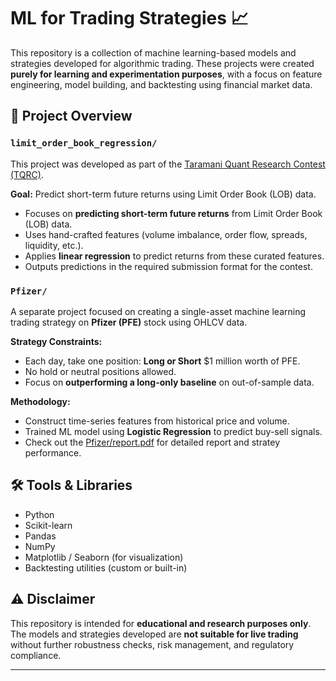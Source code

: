 # ML for Trading Strategies 📈

This repository is a collection of machine learning-based models and strategies developed for algorithmic trading. These projects were created **purely for learning and experimentation purposes**, with a focus on feature engineering, model building, and backtesting using financial market data.

## 🧠 Project Overview

    
### `limit_order_book_regression/`
This project was developed as part of the [Taramani Quant Research Contest (TQRC)](https://www.kaggle.com/competitions/taramani-quant-research-contest-tqrc/overview).

**Goal:** Predict short-term future returns using Limit Order Book (LOB) data.

- Focuses on **predicting short-term future returns** from Limit Order Book (LOB) data.
- Uses hand-crafted features (volume imbalance, order flow, spreads, liquidity, etc.).
- Applies **linear regression** to predict returns from these curated features.
- Outputs predictions in the required submission format for the contest.

### `Pfizer/`
A separate project focused on creating a single-asset machine learning trading strategy on **Pfizer (PFE)** stock using OHLCV data.

**Strategy Constraints:**
- Each day, take one position: **Long or Short** $1 million worth of PFE.
- No hold or neutral positions allowed.
- Focus on **outperforming a long-only baseline** on out-of-sample data.

**Methodology:**
- Construct time-series features from historical price and volume.
- Trained ML model using **Logistic Regression** to predict buy-sell signals.
- Check out the [Pfizer/report.pdf](./Pfizer/report.pdf) for detailed report and stratey performance.
## 🛠 Tools & Libraries
- Python
- Scikit-learn
- Pandas
- NumPy
- Matplotlib / Seaborn (for visualization)
- Backtesting utilities (custom or built-in)

## ⚠️ Disclaimer
This repository is intended for **educational and research purposes only**. The models and strategies developed are **not suitable for live trading** without further robustness checks, risk management, and regulatory compliance.

---




